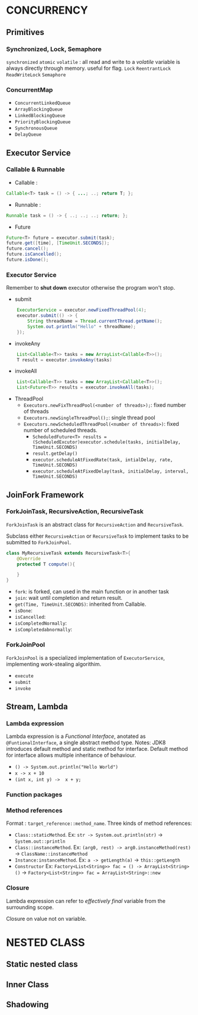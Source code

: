 # CONCURRENCY

## Primitives
### Synchronized, Lock, Semaphore
`synchronized`
`atomic`
`volatile` : all read and write to a *volatile* variable is always directly through memory. useful for flag.
`Lock`
`ReentrantLock`
`ReadWriteLock`
`Semaphore`

### ConcurrentMap
- `ConcurrentLinkedQueue`
- `ArrayBlockingQueue`
- `LinkedBlockingQueue`
- `PriorityBlockingQueue`
- `SynchronousQueue`
- `DelayQueue`
 
## Executor Service

### Callable & Runnable

- Callable :
```java
Callable<T> task = () -> { ...; ..; return T; };
```
    
- Runnable :
```java
Runnable task = () -> { ..; ..; ..; return; };
```

- Future
```java
Future<T> future = executor.submit(task);
future.get([time], [TimeUnit.SECONDS]);
future.cancel();
future.isCancelled();
future.isDone();
```

### Executor Service
Remember to **shut down** executor otherwise the program won't stop.
 
- submit
```java
    ExecutorService = executor.newFixedThreadPool(4);
    executor.submit(() -> {
        String threadName = Thread.currentThread.getName();
        System.out.println("Hello" + threadName);
    });
```

- invokeAny
```java
    List<Callable<T>> tasks = new ArrayList<Callable<T>>();
    T result = executor.invokeAny(tasks)
```

- invokeAll
```java
    List<Callable<T>> tasks = new ArrayList<Callable<T>>();
    List<Future<T>> results = executor.invokeAll(tasks);
```
 
- ThreadPool
  - `Executors.newFixThreadPool(<number of threads>);`: fixed number of threads
  - `Executors.newSingleThreadPool();`: single thread pool
  - `Executors.newScheduledThreadPool(<number of threads>)`: fixed number of scheduled threads. 
    - `ScheduledFuture<T> results = (ScheduledExcutor)executor.schedule(tasks, initialDelay, TimeUnit.SECONDS)`
    - `result.getDelay()`
    - `executor.scheduleAtFixedRate(task, intialDelay, rate, TimeUnit.SECONDS)`
    - `executor.scheduleAtFixedDelay(task, initialDelay, interval, TimeUnit.SECONDS)`
     
     
## JoinFork Framework

### ForkJoinTask, RecursiveAction, RecursiveTask
`ForkJoinTask` is an abstract class for `RecursiveAction` and `RecursiveTask`. 

Subclass either `RecursiveAction` or `RecursiveTask` to implement tasks to be submitted to `ForkJoinPool`. 
```java
class MyRecursiveTask extends RecursiveTask<T>{
    @Override
    protected T compute(){

    }
}
```
- `fork`: is forked, can used in the main function or in another task
- `join`: wait until completion and return result.
- `get(Time, TimeUnit.SECONDS)`: inherited from Callable.
- `isDone`:
- `isCancelled`:
- `isCompletedNormally`:
- `isCompletedabnormally`:
 

### ForkJoinPool
`ForkJoinPool` is a specialized implementation of `ExecutorService`, implementing work-stealing algorithim.

- `execute`
- `submit`
- `invoke`
 
## Stream, Lambda

### Lambda expression
Lambda expression is a *Functional Interface*, anotated as `@FuntionalInterface`, a single abstract method type.
Notes: JDK8 introduces default method and static method for interface. Default method for interface allows multiple inheritance of behaviour.

- `() -> System.out.println("Hello World")`
- `x -> x + 10`
- `(int x, int y) ->  x + y;` 

### Function packages
### Method references
Format : `target_reference::method_name`. Three kinds of method references:
- `Class::staticMethod`. Ex: `str -> System.out.println(str)` ->  `System.out::println`
- `Class::instanceMethod`. Ex: `(arg0, rest) -> arg0.instanceMethod(rest)` -> `ClassName::instanceMethod`
- `Instance:instanceMethod`. Ex: `a -> getLength(a)` -> `this::getLength`
- `Constructor`  Ex: `Factory<List<String>> fac = () -> ArrayList<String>()` -> `Factory<List<String>> fac = ArrayList<String>::new`

### Closure
Lambda expression can refer to *effectively final* variable from the surrounding scope.

Closure on value not on variable.
# NESTED CLASS
## Static nested class
## Inner Class
## Shadowing
